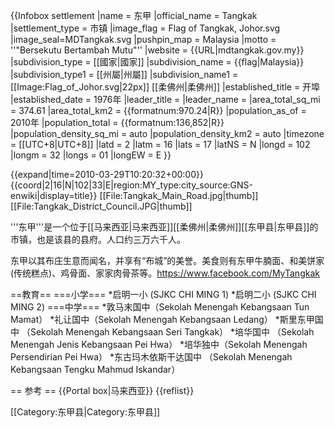 {{Infobox settlement
|name = 东甲
|official_name = Tangkak
|settlement_type = 市镇
|image_flag = Flag of Tangkak, Johor.svg
|image_seal=MDTangkak.svg
|pushpin_map = Malaysia
|motto = ''"Bersekutu Bertambah Mutu"''
|website = {{URL|mdtangkak.gov.my}}
|subdivision_type = [[國家|國家]]
|subdivision_name = {{flag|Malaysia}}
|subdivision_type1 = [[州屬|州屬]]
|subdivision_name1 = [[Image:Flag_of_Johor.svg|22px]] [[柔佛州|柔佛州]]
|established_title = 开埠
|established_date = 1976年
|leader_title =
|leader_name =
|area_total_sq_mi = 374.61
|area_total_km2 = {{formatnum:970.24|R}}
|population_as_of = 2010年
|population_total = {{formatnum:136,852|R}}
|population_density_sq_mi = auto
|population_density_km2 = auto
|timezone = [[UTC+8|UTC+8]]
|latd = 2
|latm = 16
|lats = 17
|latNS = N
|longd = 102
|longm = 32
|longs = 01
|longEW = E
}}

{{expand|time=2010-03-29T10:20:32+00:00}}
{{coord|2|16|N|102|33|E|region:MY_type:city_source:GNS-enwiki|display=title}}
[[File:Tangkak_Main_Road.jpg|thumb]]
[[File:Tangkak_District_Council.JPG|thumb]]

'''东甲'''是一个位于[[马来西亚|马来西亚]][[柔佛州|柔佛州]][[东甲县|东甲县]]的市镇，也是该县的县府。人口约三万六千人。

东甲以其布庄生意而闻名，并享有“布城”的美誉。美食则有东甲牛腩面、和美饼家(传统糕点)、鸡骨面、家家肉骨茶等。<ref>https://www.facebook.com/MyTangkak</ref>

==教育==
===小学===
*启明一小 (SJKC CHI MING 1)
*启明二小 (SJKC CHI MING 2)
===中学===
*敦马末国中（Sekolah Menengah Kebangsaan Tun Mamat）
*礼让国中（Sekolah Menengah Kebangsaan Ledang）
*斯里东甲国中 （Sekolah Menengah Kebangsaan Seri Tangkak）
*培华国中 （Sekolah Menengah Jenis Kebangsaan Pei Hwa）
*培华独中（Sekolah Menengah Persendirian Pei Hwa）
*东古玛木依斯干达国中 （Sekolah Menengah Kebangsaan Tengku Mahmud Iskandar）

== 参考 ==
{{Portal box|马来西亚}}
{{reflist}}

[[Category:东甲县|Category:东甲县]]